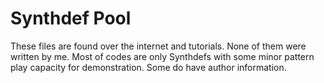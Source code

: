 # Synthdef Pool
These files are found over the internet and tutorials. None of them were written by me. Most of codes are only Synthdefs with some minor pattern play capacity for demonstration. Some do have author information.
